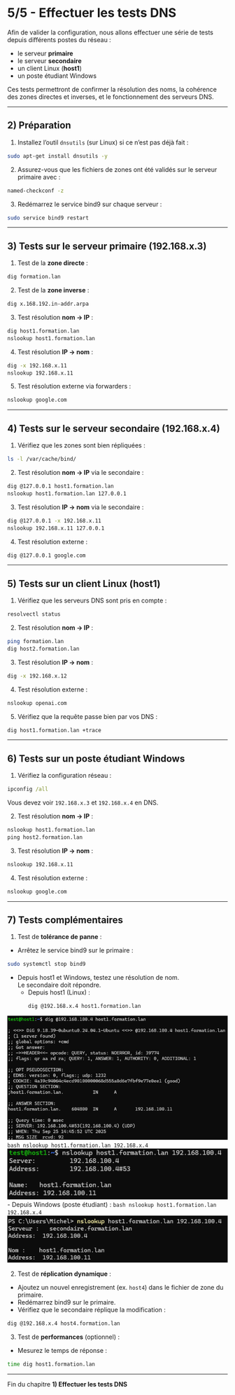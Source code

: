 # 5/5 - Effectuer les tests DNS


Afin de valider la configuration, nous allons effectuer une série de tests depuis différents postes du réseau :  
- le serveur **primaire**  
- le serveur **secondaire**  
- un client Linux (**host1**)  
- un poste étudiant Windows  

Ces tests permettront de confirmer la résolution des noms, la cohérence des zones directes et inverses, et le fonctionnement des serveurs DNS.

---

## 2) Préparation

1) Installez l’outil `dnsutils` (sur Linux) si ce n’est pas déjà fait :  
```bash
sudo apt-get install dnsutils -y
```

2) Assurez-vous que les fichiers de zones ont été validés sur le serveur primaire avec :  
```bash
named-checkconf -z
```

3) Redémarrez le service bind9 sur chaque serveur :  
```bash
sudo service bind9 restart
```

---

## 3) Tests sur le serveur primaire (192.168.x.3)

1) Test de la **zone directe** :  
```bash
dig formation.lan
```

2) Test de la **zone inverse** :  
```bash
dig x.168.192.in-addr.arpa
```

3) Test résolution **nom → IP** :  
```bash
dig host1.formation.lan
nslookup host1.formation.lan
```

4) Test résolution **IP → nom** :  
```bash
dig -x 192.168.x.11
nslookup 192.168.x.11
```

5) Test résolution externe via forwarders :  
```bash
nslookup google.com
```

---

## 4) Tests sur le serveur secondaire (192.168.x.4)

1) Vérifiez que les zones sont bien répliquées :  
```bash
ls -l /var/cache/bind/
```

2) Test résolution **nom → IP** via le secondaire :  
```bash
dig @127.0.0.1 host1.formation.lan
nslookup host1.formation.lan 127.0.0.1
```

3) Test résolution **IP → nom** via le secondaire :  
```bash
dig @127.0.0.1 -x 192.168.x.11
nslookup 192.168.x.11 127.0.0.1
```

4) Test résolution externe :  
```bash
dig @127.0.0.1 google.com
```

---

## 5) Tests sur un client Linux (host1)

1) Vérifiez que les serveurs DNS sont pris en compte :  
```bash
resolvectl status
```

2) Test résolution **nom → IP** :  
```bash
ping formation.lan
dig host2.formation.lan
```

3) Test résolution **IP → nom** :  
```bash
dig -x 192.168.x.12
```

4) Test résolution externe :  
```bash
nslookup openai.com
```

5) Vérifiez que la requête passe bien par vos DNS :  
```bash
dig host1.formation.lan +trace
```

---

## 6) Tests sur un poste étudiant Windows

1) Vérifiez la configuration réseau :  
```cmd
ipconfig /all
```  
Vous devez voir `192.168.x.3` et `192.168.x.4` en DNS.

2) Test résolution **nom → IP** :  
```cmd
nslookup host1.formation.lan
ping host2.formation.lan
```

3) Test résolution **IP → nom** :  
```cmd
nslookup 192.168.x.11
```

4) Test résolution externe :  
```cmd
nslookup google.com
```

---

## 7) Tests complémentaires

1) Test de **tolérance de panne** :  
- Arrêtez le service bind9 sur le primaire :  
```bash
sudo systemctl stop bind9
```  
- Depuis host1 et Windows, testez une résolution de nom.  
Le secondaire doit répondre.
    - Depuis host1 (Linux) :
        ```bash
        dig @192.168.x.4 host1.formation.lan
        ```  
![img.png](img/5-dig-host1.png)
        ```bash
        nslookup host1.formation.lan 192.168.x.4
        ```
![img.png](img/5-dig_linux.png)
    - Depuis Windows (poste étudiant) :
        ```bash
        nslookup host1.formation.lan 192.168.x.4
        ```  
![img.png](img/5-nslookup_windows.png)

2) Test de **réplication dynamique** :  
- Ajoutez un nouvel enregistrement (ex. `host4`) dans le fichier de zone du primaire.  
- Redémarrez bind9 sur le primaire.  
- Vérifiez que le secondaire réplique la modification :  
```bash
dig @192.168.x.4 host4.formation.lan
```

3) Test de **performances** (optionnel) :  
- Mesurez le temps de réponse :  
```bash
time dig host1.formation.lan
```

---

Fin du chapitre **1) Effectuer les tests DNS**
